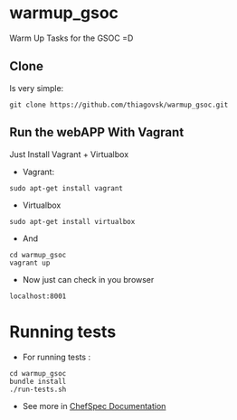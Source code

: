 # warmup_gsoc

Warm Up Tasks for the GSOC =D

## Clone

Is very simple:

```
git clone https://github.com/thiagovsk/warmup_gsoc.git
```

## Run the webAPP With Vagrant

Just Install Vagrant + Virtualbox

- Vagrant:

```
sudo apt-get install vagrant

```
- Virtualbox

```
sudo apt-get install virtualbox

```
- And

```
cd warmup_gsoc
vagrant up
```

- Now just can check in you browser

```
localhost:8001
```

# Running tests

- For running tests :

```
cd warmup_gsoc
bundle install
./run-tests.sh
```

- See more in [ChefSpec Documentation](https://docs.chef.io/chefspec.html)
